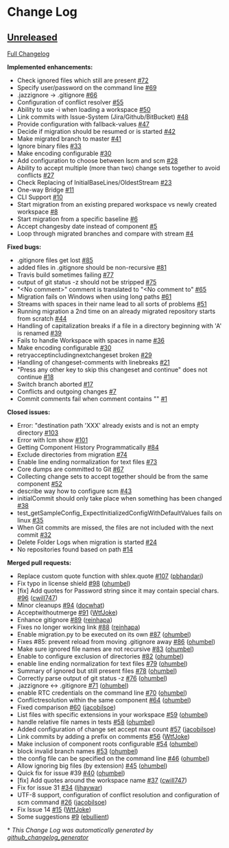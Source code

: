 # Change Log

## [Unreleased](https://github.com/rtcTo/rtc2git/tree/HEAD)

[Full Changelog](https://github.com/rtcTo/rtc2git/compare/v1.1...HEAD)

**Implemented enhancements:**

- Check ignored files which still are present [\#72](https://github.com/rtcTo/rtc2git/issues/72)
- Specify user/password on the command line [\#69](https://github.com/rtcTo/rtc2git/issues/69)
- .jazzignore -\> .gitignore [\#66](https://github.com/rtcTo/rtc2git/issues/66)
- Configuration of conflict resolver [\#55](https://github.com/rtcTo/rtc2git/issues/55)
- Ability to use -i when loading a workspace [\#50](https://github.com/rtcTo/rtc2git/issues/50)
- Link commits with Issue-System \(Jira/Github/BitBucket\) [\#48](https://github.com/rtcTo/rtc2git/issues/48)
- Provide configuration with fallback-values [\#47](https://github.com/rtcTo/rtc2git/issues/47)
- Decide if migration should be resumed or is started [\#42](https://github.com/rtcTo/rtc2git/issues/42)
- Make migrated branch to master [\#41](https://github.com/rtcTo/rtc2git/issues/41)
- Ignore binary files [\#33](https://github.com/rtcTo/rtc2git/issues/33)
- Make encoding configurable [\#30](https://github.com/rtcTo/rtc2git/issues/30)
- Add configuration to choose between lscm and scm [\#28](https://github.com/rtcTo/rtc2git/issues/28)
- Ability to accept multiple \(more than two\) change sets together to avoid conflicts [\#27](https://github.com/rtcTo/rtc2git/issues/27)
- Check Replacing of InitialBaseLines/OldestStream [\#23](https://github.com/rtcTo/rtc2git/issues/23)
- One-way Bridge [\#11](https://github.com/rtcTo/rtc2git/issues/11)
- CLI Support [\#10](https://github.com/rtcTo/rtc2git/issues/10)
- Start migration from an existing prepared workspace vs newly created workspace [\#8](https://github.com/rtcTo/rtc2git/issues/8)
- Start migration from a specific baseline [\#6](https://github.com/rtcTo/rtc2git/issues/6)
- Accept changesby date instead of component [\#5](https://github.com/rtcTo/rtc2git/issues/5)
- Loop through migrated branches and compare with stream [\#4](https://github.com/rtcTo/rtc2git/issues/4)

**Fixed bugs:**

- .gitignore files get lost [\#85](https://github.com/rtcTo/rtc2git/issues/85)
- added files in .gitignore should be non-recursive [\#81](https://github.com/rtcTo/rtc2git/issues/81)
- Travis build sometimes failing [\#77](https://github.com/rtcTo/rtc2git/issues/77)
- output of git status -z should not be stripped [\#75](https://github.com/rtcTo/rtc2git/issues/75)
- "\<No comment\>" comment is translated to "\<No comment to" [\#65](https://github.com/rtcTo/rtc2git/issues/65)
- Migration fails on Windows when using long paths [\#61](https://github.com/rtcTo/rtc2git/issues/61)
- Streams with spaces in their name lead to all sorts of problems [\#51](https://github.com/rtcTo/rtc2git/issues/51)
- Running migration a 2nd time on an already migrated repository starts from scratch [\#44](https://github.com/rtcTo/rtc2git/issues/44)
- Handling of capitalization breaks if a file in a directory beginning with 'A' is renamed  [\#39](https://github.com/rtcTo/rtc2git/issues/39)
- Fails to handle Workspace with spaces in name [\#36](https://github.com/rtcTo/rtc2git/issues/36)
- Make encoding configurable [\#30](https://github.com/rtcTo/rtc2git/issues/30)
- retryacceptincludingnextchangeset broken [\#29](https://github.com/rtcTo/rtc2git/issues/29)
- Handling of changeset-comments with linebreaks [\#21](https://github.com/rtcTo/rtc2git/issues/21)
- "Press any other key to skip this changeset and continue" does not continue [\#18](https://github.com/rtcTo/rtc2git/issues/18)
- Switch branch aborted [\#17](https://github.com/rtcTo/rtc2git/issues/17)
- Conflicts and outgoing changes [\#7](https://github.com/rtcTo/rtc2git/issues/7)
- Commit comments fail when comment contains "" [\#1](https://github.com/rtcTo/rtc2git/issues/1)

**Closed issues:**

- Error: "destination path 'XXX' already exists and is not an empty directory [\#103](https://github.com/rtcTo/rtc2git/issues/103)
- Error with lcm show [\#101](https://github.com/rtcTo/rtc2git/issues/101)
- Getting Component History Programmatically [\#84](https://github.com/rtcTo/rtc2git/issues/84)
- Exclude directories from migration [\#74](https://github.com/rtcTo/rtc2git/issues/74)
- Enable line ending normalization for text files [\#73](https://github.com/rtcTo/rtc2git/issues/73)
- Core dumps are committed to Git [\#67](https://github.com/rtcTo/rtc2git/issues/67)
- Collecting change sets to accept together should be from the same component [\#52](https://github.com/rtcTo/rtc2git/issues/52)
- describe way how to configure scm [\#43](https://github.com/rtcTo/rtc2git/issues/43)
- initialCommit should only take place when something has been changed [\#38](https://github.com/rtcTo/rtc2git/issues/38)
- test\_getSampleConfig\_ExpectInitializedConfigWithDefaultValues fails on linux [\#35](https://github.com/rtcTo/rtc2git/issues/35)
- When Git commits are missed, the files are not included with the next commit [\#32](https://github.com/rtcTo/rtc2git/issues/32)
- Delete Folder Logs when migration is started [\#24](https://github.com/rtcTo/rtc2git/issues/24)
- No repositories found based on path [\#14](https://github.com/rtcTo/rtc2git/issues/14)

**Merged pull requests:**

- Replace custom quote function with shlex.quote [\#107](https://github.com/rtcTo/rtc2git/pull/107) ([pbhandari](https://github.com/pbhandari))
- Fix typo in license shield [\#98](https://github.com/rtcTo/rtc2git/pull/98) ([ohumbel](https://github.com/ohumbel))
- \[fix\] Add quotes for Password string since it may contain special chars. [\#96](https://github.com/rtcTo/rtc2git/pull/96) ([cwill747](https://github.com/cwill747))
- Minor cleanups [\#94](https://github.com/rtcTo/rtc2git/pull/94) ([docwhat](https://github.com/docwhat))
- Acceptwithoutmerge [\#91](https://github.com/rtcTo/rtc2git/pull/91) ([WtfJoke](https://github.com/WtfJoke))
- Enhance gitignore [\#89](https://github.com/rtcTo/rtc2git/pull/89) ([reinhapa](https://github.com/reinhapa))
- Fixes no longer working link [\#88](https://github.com/rtcTo/rtc2git/pull/88) ([reinhapa](https://github.com/reinhapa))
- Enable migration.py to be executed on its own [\#87](https://github.com/rtcTo/rtc2git/pull/87) ([ohumbel](https://github.com/ohumbel))
- Fixes \#85: prevent reload from moving .gitignore away [\#86](https://github.com/rtcTo/rtc2git/pull/86) ([ohumbel](https://github.com/ohumbel))
- Make sure ignored file names are not recursive [\#83](https://github.com/rtcTo/rtc2git/pull/83) ([ohumbel](https://github.com/ohumbel))
- Enable to configure exclusion of directories [\#82](https://github.com/rtcTo/rtc2git/pull/82) ([ohumbel](https://github.com/ohumbel))
- enable line ending normalization for text files [\#79](https://github.com/rtcTo/rtc2git/pull/79) ([ohumbel](https://github.com/ohumbel))
- Summary of ignored but still present files [\#78](https://github.com/rtcTo/rtc2git/pull/78) ([ohumbel](https://github.com/ohumbel))
- Correctly parse output of git status -z [\#76](https://github.com/rtcTo/rtc2git/pull/76) ([ohumbel](https://github.com/ohumbel))
- .jazzignore \<-\> .gitignore [\#71](https://github.com/rtcTo/rtc2git/pull/71) ([ohumbel](https://github.com/ohumbel))
- enable RTC credentials on the command line [\#70](https://github.com/rtcTo/rtc2git/pull/70) ([ohumbel](https://github.com/ohumbel))
- Conflictresolution within the same component [\#64](https://github.com/rtcTo/rtc2git/pull/64) ([ohumbel](https://github.com/ohumbel))
- Fixed comparison [\#60](https://github.com/rtcTo/rtc2git/pull/60) ([jacobilsoe](https://github.com/jacobilsoe))
- List files with specific extensions in your workspace [\#59](https://github.com/rtcTo/rtc2git/pull/59) ([ohumbel](https://github.com/ohumbel))
- handle relative file names in tests [\#58](https://github.com/rtcTo/rtc2git/pull/58) ([ohumbel](https://github.com/ohumbel))
- Added configuration of change set accept max count [\#57](https://github.com/rtcTo/rtc2git/pull/57) ([jacobilsoe](https://github.com/jacobilsoe))
- Link commits by adding a prefix on comments [\#56](https://github.com/rtcTo/rtc2git/pull/56) ([WtfJoke](https://github.com/WtfJoke))
- Make inclusion of component roots configurable [\#54](https://github.com/rtcTo/rtc2git/pull/54) ([ohumbel](https://github.com/ohumbel))
- block invalid branch names [\#53](https://github.com/rtcTo/rtc2git/pull/53) ([ohumbel](https://github.com/ohumbel))
- the config file can be specified on the command line [\#46](https://github.com/rtcTo/rtc2git/pull/46) ([ohumbel](https://github.com/ohumbel))
- Allow ignoring big files \(by extension\) [\#45](https://github.com/rtcTo/rtc2git/pull/45) ([ohumbel](https://github.com/ohumbel))
- Quick fix for issue \#39 [\#40](https://github.com/rtcTo/rtc2git/pull/40) ([ohumbel](https://github.com/ohumbel))
- \[fix\] Add quotes around the workspace name [\#37](https://github.com/rtcTo/rtc2git/pull/37) ([cwill747](https://github.com/cwill747))
- Fix for issue 31 [\#34](https://github.com/rtcTo/rtc2git/pull/34) ([ljhaywar](https://github.com/ljhaywar))
- UTF-8 support, configuration of conflict resolution and configuration of scm command [\#26](https://github.com/rtcTo/rtc2git/pull/26) ([jacobilsoe](https://github.com/jacobilsoe))
- Fix Issue 14 [\#15](https://github.com/rtcTo/rtc2git/pull/15) ([WtfJoke](https://github.com/WtfJoke))
- Some suggestions [\#9](https://github.com/rtcTo/rtc2git/pull/9) ([ebullient](https://github.com/ebullient))



\* *This Change Log was automatically generated by [github_changelog_generator](https://github.com/skywinder/Github-Changelog-Generator)*